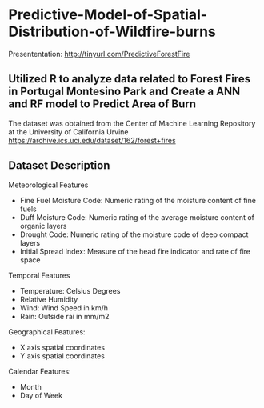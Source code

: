 # Predictive-Model-of-Spatial-Distribution-of-Wildfire-burns

Presententation: http://tinyurl.com/PredictiveForestFire

## Utilized R to analyze data related to Forest Fires in Portugal Montesino Park and Create a ANN and RF model to Predict Area of Burn
The dataset was obtained from the Center of Machine Learning Repository at the University of California Urvine
https://archive.ics.uci.edu/dataset/162/forest+fires

## Dataset Description

Meteorological Features
- Fine Fuel Moisture Code: Numeric rating of the moisture content of fine fuels
- Duff Moisture Code: Numeric rating of the average moisture content of organic layers
- Drought Code: Numeric rating of the moisture code of deep compact layers
- Initial Spread Index: Measure of the head fire indicator and rate of fire space

Temporal Features
- Temperature: Celsius Degrees
- Relative Humidity
- Wind: Wind Speed in km/h
- Rain: Outside rai in mm/m2

Geographical Features:
- X axis spatial coordinates
- Y axis spatial coordinates

Calendar Features:
- Month
- Day of Week
